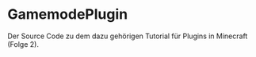 # GamemodePlugin
Der Source Code zu dem dazu gehörigen Tutorial für Plugins in Minecraft (Folge 2).
